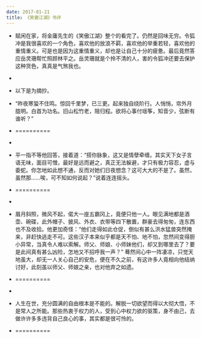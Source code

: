 ```yaml
---
date: 2017-01-21
title: 《笑傲江湖》书评
---
```


 

- 赋闲在家，将金庸先生的《笑傲江湖》整个的看完了。仍然是回味无穷。令狐冲是我很喜欢的一个角色，喜欢他的放浪不羁，喜欢他的举重若轻，喜欢他的重情重义。可是也是因为这重情重义，却也是让自己十分的疲惫。最后竟然答应岳灵珊帮忙照顾林平之。岳灵珊就是个拎不清的人，害的令狐冲还要去保护这种货色，真真是气煞我也。

-  

- 以下是为摘抄。

- “昨夜寒蛩不住鸣。惊回千里梦，已三更。起来独自绕阶行。人悄悄，帘外月胧明。白首为功名。旧山松竹老，阻归程。欲将心事付瑶筝，知音少，弦断有谁听？”

- ==========

-  

- 平一指不等他回答，接着道：“搭你脉象，这又是情孽牵缠。其实天下女子言语无味，面目可憎，最好是远而避之，真正无法躲避，才只有极力容忍，虚与委蛇。你怎地如此想不通，反而对她们日夜想念？这可大大的不是了。虽然，虽然那……唉，可不知如何说起？”说着连连摇头。

- ==========

-  

- 眉月斜照，微风不起，偌大一座五霸冈上，竟便只他一人。眼见满地都是酒壶、碗碟，此外帽子、披风、外衣、衣带等四下散置，群豪去得匆匆，连东西也不及收拾。他更加奇怪：“他们走得如此仓促，倒似有甚么洪水猛兽突然掩来，非赶快逃走不可。这些汉子本来似乎都是天不怕、地不怕，忽然间变得胆小异常，当真令人难以索解。师父、师娘、小师妹他们，却又到哪里去了？要是此间真有甚么凶险，怎地又不招呼我一声？” 蓦然间心中一阵凄凉，只觉天地虽大，却无一人关心自己的安危，便在不久之前，有这许多人竟相向他结纳讨好，此刻虽以师父、师娘之亲，也对他弃之如遗。

- ==========

-  

- 人生在世，充分圆满的自由根本是不能的。解脱一切欲望而得以大彻大悟，不是常人之所能。那些热衷于权力的人，受到心中权力欲的驱策，身不由己，去做许许多多违背自己良心的事，其实都是很可怜的。

- ==========







 

 

 

 

 

 

 